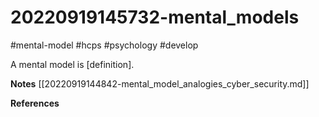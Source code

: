 # 20220919145732-mental_models

#mental-model #hcps #psychology #develop

A mental model is [definition].

**Notes**
[[20220919144842-mental_model_analogies_cyber_security.md]]

**References**


